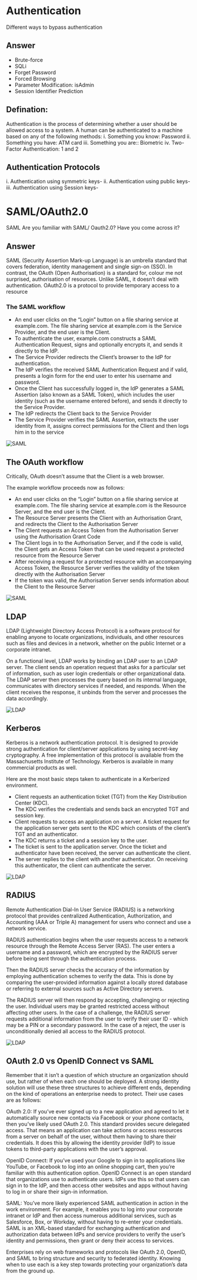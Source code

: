 # Authentication
Different ways to bypass authentication
## Answer
- Brute-force
- SQLi
- Forget Password
- Forced Browsing
- Parameter Modification: isAdmin
- Session Identifier Prediction

## Defination:
Authentication is the process of determining whether a user should be allowed access to a system. A human can be authenticated to a machine based on any of the following methods:
i. Something you know: Password
ii. Something you have: ATM card
iii. Something you are:: Biometric
iv. Two-Factor Authentication: 1 and 2

## Authentication Protocols
i. Authentication using symmetric keys-
ii. Authentication using public keys-
iii. Authentication using Session keys-


# SAML/OAuth2.0
SAML
Are you familiar with SAML/ Oauth2.0? Have you come across it? 
## Answer
SAML (Security Assertion Mark-up Language) is an umbrella standard that covers federation, identity management and single sign-on (SSO). In contrast, the OAuth (Open Authorisation) is a standard for, colour me not surprised, authorisation of resources. Unlike SAML, it doesn’t deal with authentication.
OAuth2.0 is a protocol to provide temporary access to a resource
### The SAML workflow
* An end user clicks on the “Login” button on a file sharing service at example.com. The file sharing service at example.com is the Service Provider, and the end user is the Client.
* To authenticate the user, example.com constructs a SAML Authentication Request, signs and optionally encrypts it, and sends it directly to the IdP.
* The Service Provider redirects the Client’s browser to the IdP for authentication.
* The IdP verifies the received SAML Authentication Request and if valid, presents a login form for the end user to enter his username and password.
* Once the Client has successfully logged in, the IdP generates a SAML Assertion (also known as a SAML Token), which includes the user identity (such as the username entered before), and sends it directly to the Service Provider.
* The IdP redirects the Client back to the Service Provider
* The Service Provider verifies the SAML Assertion, extracts the user identity from it, assigns correct permissions for the Client and then logs him in to the service

![SAML](SAML_flow-768x509.jpg)
## The OAuth workflow
Critically, OAuth doesn’t assume that the Client is a web browser.

The example workflow proceeds now as follows:

* An end user clicks on the “Login” button on a file sharing service at example.com. The file sharing service at example.com is the Resource Server, and the end user is the Client.
* The Resource Server presents the Client with an Authorisation Grant, and redirects the Client to the Authorisation Server
* The Client requests an Access Token from the Authorisation Server using the Authorisation Grant Code
* The Client logs in to the Authorisation Server, and if the code is valid, the Client gets an Access Token that can be used request a protected resource from the Resource Server
* After receiving a request for a protected resource with an accompanying Access Token, the Resource Server verifies the validity of the token directly with the Authorisation Server
* If the token was valid, the Authorisation Server sends information about the Client to the Resource Server

![SAML](OAuth_flow-768x545.jpg)


## LDAP
LDAP (Lightweight Directory Access Protocol) is a software protocol for enabling anyone to locate organizations, individuals, and other resources such as files and devices in a network, whether on the public Internet or a corporate intranet.

On a functional level, LDAP works by binding an LDAP user to an LDAP server. The client sends an operation request that asks for a particular set of information, such as user login credentials or other organizational data. The LDAP server then processes the query based on its internal language, communicates with directory services if needed, and responds. When the client receives the response, it unbinds from the server and processes the data accordingly.

![LDAP](LDAP.png)

## Kerberos
Kerberos is a network authentication protocol. It is designed to provide strong authentication for client/server applications by using secret-key cryptography. A free implementation of this protocol is available from the Massachusetts Institute of Technology. Kerberos is available in many commercial products as well.

Here are the most basic steps taken to authenticate in a Kerberized environment.

* Client requests an authentication ticket (TGT) from the Key Distribution Center (KDC).
* The KDC verifies the credentials and sends back an encrypted TGT and session key.
* Client requests to access an application on a server. A ticket request for the application server gets sent to the KDC which consists of the client’s TGT and an authenticator.
* The KDC returns a ticket and a session key to the user.
* The ticket is sent to the application server. Once the ticket and authenticator have been received, the server can authenticate the client.
* The server replies to the client with another authenticator. On receiving this authenticator, the client can authenticate the server.

![LDAP](kerberos.png)

## RADIUS
Remote Authentication Dial-In User Service (RADIUS) is a networking protocol that provides centralized Authentication, Authorization, and Accounting (AAA or Triple A) management for users who connect and use a network service.

RADIUS authentication begins when the user requests access to a network resource through the Remote Access Server (RAS). The user enters a username and a password, which are encrypted by the RADIUS server before being sent through the authentication process. 

Then the RADIUS server checks the accuracy of the information by employing authentication schemes to verify the data. This is done by comparing the user-provided information against a locally stored database or referring to external sources such as Active Directory servers.

The RADIUS server will then respond by accepting, challenging or rejecting the user. Individual users may be granted restricted access without affecting other users. In the case of a challenge, the RADIUS server requests additional information from the user to verify their user ID - which may be a PIN or a secondary password. In the case of a reject, the user is unconditionally denied all access to the RADIUS protocol.

![LDAP](Radius.png)

## OAuth 2.0 vs OpenID Connect vs SAML
Remember that it isn’t a question of which structure an organization should use, but rather of when each one should be deployed. A strong identity solution will use these three structures to achieve different ends, depending on the kind of operations an enterprise needs to protect. Their use cases are as follows:

OAuth 2.0: If you’ve ever signed up to a new application and agreed to let it automatically source new contacts via Facebook or your phone contacts, then you’ve likely used OAuth 2.0. This standard provides secure delegated access. That means an application can take actions or access resources from a server on behalf of the user, without them having to share their credentials. It does this by allowing the identity provider (IdP) to issue tokens to third-party applications with the user’s approval.

OpenID Connect: If you’ve used your Google to sign in to applications like YouTube, or Facebook to log into an online shopping cart, then you’re familiar with this authentication option. OpenID Connect is an open standard that organizations use to authenticate users. IdPs use this so that users can sign in to the IdP, and then access other websites and apps without having to log in or share their sign-in information. 

SAML: You’ve more likely experienced SAML authentication in action in the work environment. For example, it enables you to log into your corporate intranet or IdP and then access numerous additional services, such as Salesforce, Box, or Workday, without having to re-enter your credentials. SAML is an XML-based standard for exchanging authentication and authorization data between IdPs and service providers to verify the user’s identity and permissions, then grant or deny their access to services.

Enterprises rely on web frameworks and protocols like OAuth 2.0, OpenID, and SAML to bring structure and security to federated identity. Knowing when to use each is a key step towards protecting your organization’s data from the ground up.